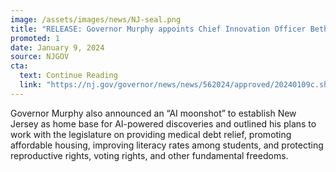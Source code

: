 ```yaml
---
image: /assets/images/news/NJ-seal.png
title: "RELEASE: Governor Murphy appoints Chief Innovation Officer Beth Noveck as Chief AI Strategist, announces new initiatives as part of State of the State Address"
promoted: 1
date: January 9, 2024
source: NJGOV
cta:
  text: Continue Reading
  link: "https://nj.gov/governor/news/news/562024/approved/20240109c.shtml"
---
```


Governor Murphy also announced an “AI moonshot” to establish New Jersey as home base for AI-powered discoveries and outlined his plans to work with the legislature on providing medical debt relief, promoting affordable housing, improving literacy rates among students, and protecting reproductive rights, voting rights, and other fundamental freedoms. 